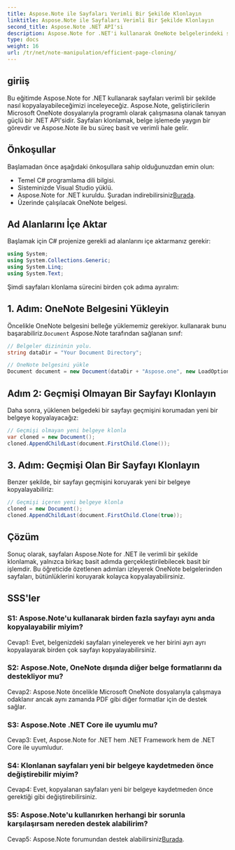 ```yaml
---
title: Aspose.Note ile Sayfaları Verimli Bir Şekilde Klonlayın
linktitle: Aspose.Note ile Sayfaları Verimli Bir Şekilde Klonlayın
second_title: Aspose.Note .NET API'si
description: Aspose.Note for .NET'i kullanarak OneNote belgelerindeki sayfaları verimli bir şekilde nasıl kopyalayacağınızı öğrenin. Kolay uygulama için adım adım eğitimimizi izleyin.
type: docs
weight: 16
url: /tr/net/note-manipulation/efficient-page-cloning/
---
```

## giriiş

Bu eğitimde Aspose.Note for .NET kullanarak sayfaları verimli bir şekilde nasıl kopyalayabileceğimizi inceleyeceğiz. Aspose.Note, geliştiricilerin Microsoft OneNote dosyalarıyla programlı olarak çalışmasına olanak tanıyan güçlü bir .NET API'sidir. Sayfaları klonlamak, belge işlemede yaygın bir görevdir ve Aspose.Note ile bu süreç basit ve verimli hale gelir.

## Önkoşullar

Başlamadan önce aşağıdaki önkoşullara sahip olduğunuzdan emin olun:

- Temel C# programlama dili bilgisi.
- Sisteminizde Visual Studio yüklü.
-  Aspose.Note for .NET kuruldu. Şuradan indirebilirsiniz[Burada](https://releases.aspose.com/note/net/).
- Üzerinde çalışılacak OneNote belgesi.

## Ad Alanlarını İçe Aktar

Başlamak için C# projenize gerekli ad alanlarını içe aktarmanız gerekir:

```csharp
using System;
using System.Collections.Generic;
using System.Linq;
using System.Text;
```

Şimdi sayfaları klonlama sürecini birden çok adıma ayıralım:

## 1. Adım: OneNote Belgesini Yükleyin

 Öncelikle OneNote belgesini belleğe yüklememiz gerekiyor. kullanarak bunu başarabiliriz.`Document` Aspose.Note tarafından sağlanan sınıf:

```csharp
// Belgeler dizininin yolu.
string dataDir = "Your Document Directory";

// OneNote belgesini yükle
Document document = new Document(dataDir + "Aspose.one", new LoadOptions { LoadHistory = true });
```

## Adım 2: Geçmişi Olmayan Bir Sayfayı Klonlayın

Daha sonra, yüklenen belgedeki bir sayfayı geçmişini korumadan yeni bir belgeye kopyalayacağız:

```csharp
// Geçmişi olmayan yeni belgeye klonla
var cloned = new Document();
cloned.AppendChildLast(document.FirstChild.Clone());
```

## 3. Adım: Geçmişi Olan Bir Sayfayı Klonlayın

Benzer şekilde, bir sayfayı geçmişini koruyarak yeni bir belgeye kopyalayabiliriz:

```csharp
// Geçmişi içeren yeni belgeye klonla
cloned = new Document();
cloned.AppendChildLast(document.FirstChild.Clone(true));
```

## Çözüm

Sonuç olarak, sayfaları Aspose.Note for .NET ile verimli bir şekilde klonlamak, yalnızca birkaç basit adımda gerçekleştirilebilecek basit bir işlemdir. Bu öğreticide özetlenen adımları izleyerek OneNote belgelerinden sayfaları, bütünlüklerini koruyarak kolayca kopyalayabilirsiniz.

## SSS'ler

### S1: Aspose.Note'u kullanarak birden fazla sayfayı aynı anda kopyalayabilir miyim?

Cevap1: Evet, belgenizdeki sayfaları yineleyerek ve her birini ayrı ayrı kopyalayarak birden çok sayfayı kopyalayabilirsiniz.

### S2: Aspose.Note, OneNote dışında diğer belge formatlarını da destekliyor mu?

Cevap2: Aspose.Note öncelikle Microsoft OneNote dosyalarıyla çalışmaya odaklanır ancak aynı zamanda PDF gibi diğer formatlar için de destek sağlar.

### S3: Aspose.Note .NET Core ile uyumlu mu?

Cevap3: Evet, Aspose.Note for .NET hem .NET Framework hem de .NET Core ile uyumludur.

### S4: Klonlanan sayfaları yeni bir belgeye kaydetmeden önce değiştirebilir miyim?

Cevap4: Evet, kopyalanan sayfaları yeni bir belgeye kaydetmeden önce gerektiği gibi değiştirebilirsiniz.

### S5: Aspose.Note'u kullanırken herhangi bir sorunla karşılaşırsam nereden destek alabilirim?

 Cevap5: Aspose.Note forumundan destek alabilirsiniz[Burada](https://forum.aspose.com/c/note/28).